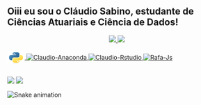 ## Oiii eu sou o Cláudio Sabino, estudante de Ciências Atuariais e Ciência de Dados!
<div align="center">
  <a href="https://github.com/claudiosabino">
  <img height="180em" src="https://github-readme-stats.vercel.app/api?username=claudiosabino&show_icons=true&theme=dark&include_all_commits=true&count_private=true"/>
  <img height="180em" src="https://github-readme-stats.vercel.app/api/top-langs/?username=claudiosabino&layout=compact&langs_count=7&theme=dark"/>

    
</div>
  
  <div style="display: inline_block"><br>
  <img align="center" alt="Claudio-Python" height="30" width="40" src="https://raw.githubusercontent.com/devicons/devicon/master/icons/python/python-original.svg">
  <img align="center" alt="Claudio-Anaconda" height="30" width="40" src="https://cdn.jsdelivr.net/gh/devicons/devicon/icons/anaconda/anaconda-original.svg" />
  <img align="center" alt="Claudio-Rstudio" height="30" width="40" src="https://cdn.jsdelivr.net/gh/devicons/devicon/icons/rstudio/rstudio-original.svg"/>
  <img align="center" alt="Rafa-Js" height="30" width="40" src="https://cdn.jsdelivr.net/gh/devicons/devicon/icons/mysql/mysql-original.svg"/>
   
</div>

  
##
 
<div> 

  <a href="https://instagram.com/claudiosabinopro/?next=%2F" target="_blank"><img src="https://img.shields.io/badge/-Instagram-%23E4405F?style=for-the-badge&logo=instagram&logoColor=white" target="_blank"></a>
  <a href="https://www.linkedin.com/in/claudio-sabino-496054107/" target="_blank"><img src="https://img.shields.io/badge/-LinkedIn-%230077B5?style=for-the-badge&logo=linkedin&logoColor=white" target="_blank"></a> 
 
  ![Snake animation](https://github.com/claudiosabino/claudiosabino/blob/output/github-contribution-grid-snake.svg)
 
</div>
